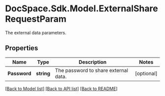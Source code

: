 # DocSpace.Sdk.Model.ExternalShareRequestParam
The external data parameters.

## Properties

Name | Type | Description | Notes
------------ | ------------- | ------------- | -------------
**Password** | **string** | The password to share external data. | [optional] 

[[Back to Model list]](../README.md#documentation-for-models) [[Back to API list]](../README.md#documentation-for-api-endpoints) [[Back to README]](../README.md)

